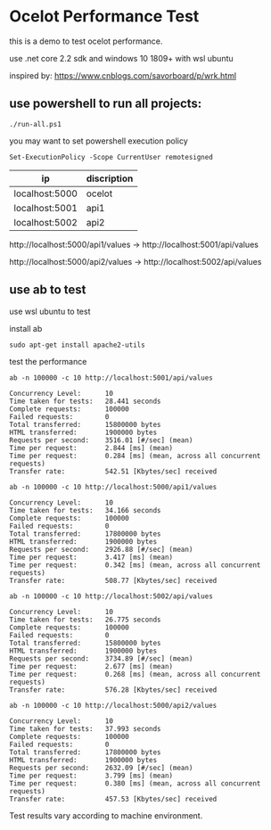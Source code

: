 # Ocelot Performance Test

this is a demo to test ocelot performance.

use .net core 2.2 sdk and windows 10 1809+ with wsl ubuntu

inspired by:
<https://www.cnblogs.com/savorboard/p/wrk.html>


## use powershell to run all projects:

```
./run-all.ps1
```

you may want to set powershell execution policy

```
Set-ExecutionPolicy -Scope CurrentUser remotesigned
```
| ip             | discription |
| -------------- | ------ |
| localhost:5000 | ocelot |
| localhost:5001 | api1 |
| localhost:5002 | api2 |

http://localhost:5000/api1/values -> http://localhost:5001/api/values

http://localhost:5000/api2/values -> http://localhost:5002/api/values



## use ab to test

use wsl ubuntu to test

install ab
```
sudo apt-get install apache2-utils
```

test the performance
```
ab -n 100000 -c 10 http://localhost:5001/api/values

Concurrency Level:      10
Time taken for tests:   28.441 seconds
Complete requests:      100000
Failed requests:        0
Total transferred:      15800000 bytes
HTML transferred:       1900000 bytes
Requests per second:    3516.01 [#/sec] (mean)
Time per request:       2.844 [ms] (mean)
Time per request:       0.284 [ms] (mean, across all concurrent requests)
Transfer rate:          542.51 [Kbytes/sec] received

ab -n 100000 -c 10 http://localhost:5000/api1/values

Concurrency Level:      10
Time taken for tests:   34.166 seconds
Complete requests:      100000
Failed requests:        0
Total transferred:      17800000 bytes
HTML transferred:       1900000 bytes
Requests per second:    2926.88 [#/sec] (mean)
Time per request:       3.417 [ms] (mean)
Time per request:       0.342 [ms] (mean, across all concurrent requests)
Transfer rate:          508.77 [Kbytes/sec] received

ab -n 100000 -c 10 http://localhost:5002/api/values

Concurrency Level:      10
Time taken for tests:   26.775 seconds
Complete requests:      100000
Failed requests:        0
Total transferred:      15800000 bytes
HTML transferred:       1900000 bytes
Requests per second:    3734.89 [#/sec] (mean)
Time per request:       2.677 [ms] (mean)
Time per request:       0.268 [ms] (mean, across all concurrent requests)
Transfer rate:          576.28 [Kbytes/sec] received

ab -n 100000 -c 10 http://localhost:5000/api2/values

Concurrency Level:      10
Time taken for tests:   37.993 seconds
Complete requests:      100000
Failed requests:        0
Total transferred:      17800000 bytes
HTML transferred:       1900000 bytes
Requests per second:    2632.09 [#/sec] (mean)
Time per request:       3.799 [ms] (mean)
Time per request:       0.380 [ms] (mean, across all concurrent requests)
Transfer rate:          457.53 [Kbytes/sec] received
```
Test results vary according to machine environment.